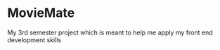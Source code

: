 # MovieMate
My 3rd semester project which is meant to help me apply my front end development skills
